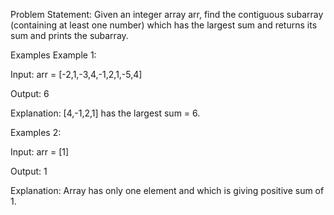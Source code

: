 Problem Statement: Given an integer array arr, find the contiguous subarray (containing at least one number) which
has the largest sum and returns its sum and prints the subarray.

Examples
Example 1:

Input: arr = [-2,1,-3,4,-1,2,1,-5,4] 

Output: 6 

Explanation: [4,-1,2,1] has the largest sum = 6. 

Examples 2: 

Input: arr = [1] 

Output: 1 

Explanation: Array has only one element and which is giving positive sum of 1. 